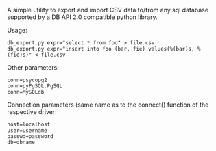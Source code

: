 A simple utility to export and import CSV data to/from any sql database supported by a DB API 2.0 compatible python library.

Usage:

    db_export.py expr="select * from foo" > file.csv
    db_export.py expr="insert into foo (bar, fie) values(%(bar)s, %(fie)s)" < file.csv

Other parameters:

    conn=psycopg2
    conn=pyPgSQL.PgSQL
    conn=MySQLdb

Connection parameters (same name as to the connect() function of the respective driver:

    host=localhost
    user=username
    passwd=password
    db=dbname
